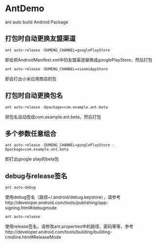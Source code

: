 AntDemo
=======

ant auto build Android Package


打包时自动更换友盟渠道
----------------------

    ant auto-release -DUMENG_CHANNEL=googlePlayStore

即会把AndroidManifest.xml中的友盟渠道替换成googlePlayStore，然后打包

    ant auto-release -DUMENG_CHANNEL=xiaomiAppStore
即会打出小米应用商店的包


打包时自动更换包名
------------------

    ant auto-release -Dpackage=com.example.ant.beta
把包名自动改成com.example.ant.beta，然后打包


多个参数任意组合
------------

    ant auto-release -DUMENG_CHANNEL=googlePlayStore -Dpackage=com.example.ant.beta
即打出google play的beta包


debug与release签名
------------------

    ant auto-debug
使用debug签名（路径~/.android/debug.keystore），请参考http://developer.android.com/tools/publishing/app-signing.html#debugmode

    ant auto-release
使用release签名，请修改ant.properties中的路径、密码等等，参考http://developer.android.com/tools/building/building-cmdline.html#ReleaseMode
